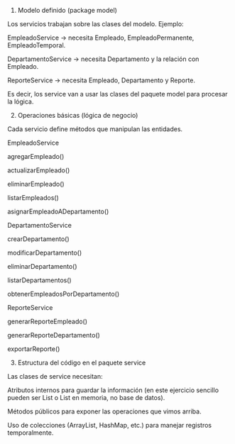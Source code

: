 1. Modelo definido (package model)

Los servicios trabajan sobre las clases del modelo.
Ejemplo:

EmpleadoService → necesita Empleado, EmpleadoPermanente, EmpleadoTemporal.

DepartamentoService → necesita Departamento y la relación con Empleado.

ReporteService → necesita Empleado, Departamento y Reporte.

Es decir, los service van a usar las clases del paquete model para procesar la lógica.

2. Operaciones básicas (lógica de negocio)

Cada servicio define métodos que manipulan las entidades.

EmpleadoService

agregarEmpleado()

actualizarEmpleado()

eliminarEmpleado()

listarEmpleados()

asignarEmpleadoADepartamento()

DepartamentoService

crearDepartamento()

modificarDepartamento()

eliminarDepartamento()

listarDepartamentos()

obtenerEmpleadosPorDepartamento()

ReporteService

generarReporteEmpleado()

generarReporteDepartamento()

exportarReporte()

3. Estructura del código en el paquete service

Las clases de service necesitan:

Atributos internos para guardar la información (en este ejercicio sencillo pueden ser List<Empleado> o List<Departamento> en memoria, no base de datos).

Métodos públicos para exponer las operaciones que vimos arriba.

Uso de colecciones (ArrayList, HashMap, etc.) para manejar registros temporalmente.